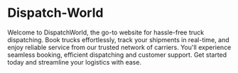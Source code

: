 # Dispatch-World
Welcome to DispatchWorld, the go-to website for hassle-free truck dispatching. Book trucks effortlessly, track your shipments in real-time, and enjoy reliable service from our trusted network of carriers. You'll experience seamless booking, efficient dispatching and customer support. Get started today and streamline your logistics with ease.

